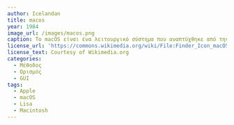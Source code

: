 ```yaml
---
author: Icelandan
title: macos
year: 1984
image_url: /images/macos.png
caption: Το macOS είναι ένα λειτουργικό σύστημα που αναπτύχθηκε από την Apple Inc. για τη σειρά υπολογιστών Macintosh. Βασίζεται στο λειτουργικό σύστημα UNIX και μοιράζεται πολλά χαρακτηριστικά με άλλα λειτουργικά συστήματα που βασίζονται στο UNIX. Το macOS υποστηρίζει ένα ευρύ φάσμα λογισμικού που έχει αναπτυχθεί από τρίτους προγραμματιστές.Επιπλέον, είναι γνωστό για τη σταθερότητα και την αξιοπιστία του και χρησιμοποιείται συνήθως από επαγγελματίες σε τομείς όπως η παραγωγή βίντεο και ήχου, ο σχεδιασμός γραφικών και η ανάπτυξη λογισμικού.
license_url: 'https://commons.wikimedia.org/wiki/File:Finder_Icon_macOS_Big_Sur.png'
license_text: Courtesy of Wikimedia.org
categories:
  - Μέθοδος
  - Ορισμός
  - GUI
tags:
  - Apple
  - macOS
  - Lisa
  - Macintosh
---
```

